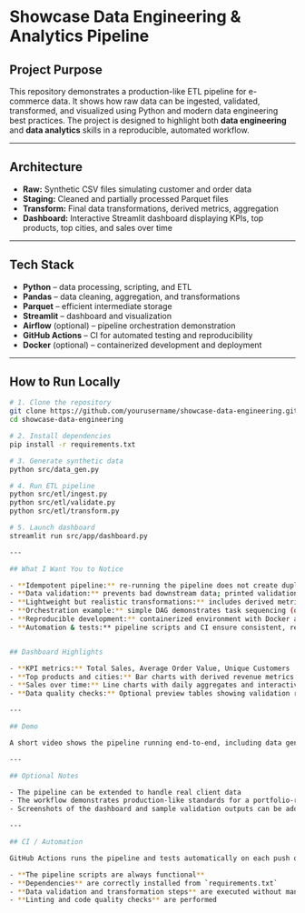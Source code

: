 # Showcase Data Engineering & Analytics Pipeline

## Project Purpose
This repository demonstrates a production-like ETL pipeline for e-commerce data. It shows how raw data can be ingested, validated, transformed, and visualized using Python and modern data engineering best practices. The project is designed to highlight both **data engineering** and **data analytics** skills in a reproducible, automated workflow.

---

## Architecture


- **Raw:** Synthetic CSV files simulating customer and order data  
- **Staging:** Cleaned and partially processed Parquet files  
- **Transform:** Final data transformations, derived metrics, aggregation  
- **Dashboard:** Interactive Streamlit dashboard displaying KPIs, top products, top cities, and sales over time  

---

## Tech Stack
- **Python** – data processing, scripting, and ETL  
- **Pandas** – data cleaning, aggregation, and transformations  
- **Parquet** – efficient intermediate storage  
- **Streamlit** – dashboard and visualization  
- **Airflow** (optional) – pipeline orchestration demonstration  
- **GitHub Actions** – CI for automated testing and reproducibility  
- **Docker** (optional) – containerized development and deployment  

---

## How to Run Locally

```bash
# 1. Clone the repository
git clone https://github.com/yourusername/showcase-data-engineering.git
cd showcase-data-engineering

# 2. Install dependencies
pip install -r requirements.txt

# 3. Generate synthetic data
python src/data_gen.py

# 4. Run ETL pipeline
python src/etl/ingest.py
python src/etl/validate.py
python src/etl/transform.py

# 5. Launch dashboard
streamlit run src/app/dashboard.py

--- 

## What I Want You to Notice

- **Idempotent pipeline:** re-running the pipeline does not create duplicates (deduplication logic)
- **Data validation:** prevents bad downstream data; printed validation errors highlight missing or duplicate rows
- **Lightweight but realistic transformations:** includes derived metrics like amount and daily aggregates for analytics
- **Orchestration example:** simple DAG demonstrates task sequencing (optional Airflow integration)
- **Reproducible development:** containerized environment with Docker and automated CI using GitHub Actions
- **Automation & tests:** pipeline scripts and CI ensure consistent, reliable outputs


## Dashboard Highlights

- **KPI metrics:** Total Sales, Average Order Value, Unique Customers  
- **Top products and cities:** Bar charts with derived revenue metrics  
- **Sales over time:** Line charts with daily aggregates and interactive filters  
- **Data quality checks:** Optional preview tables showing validation results  

---

## Demo

A short video shows the pipeline running end-to-end, including data generation, pipeline execution, validation, transformation, and the interactive Streamlit dashboard.

---

## Optional Notes

- The pipeline can be extended to handle real client data  
- The workflow demonstrates production-like standards for a portfolio-ready DE/DA project  
- Screenshots of the dashboard and sample validation outputs can be added to `docs/` for non-technical stakeholders  

---

## CI / Automation

GitHub Actions runs the pipeline and tests automatically on each push or pull request. This ensures:

- **The pipeline scripts are always functional**  
- **Dependencies** are correctly installed from `requirements.txt`  
- **Data validation and transformation steps** are executed without manual intervention  
- **Linting and code quality checks** are performed
